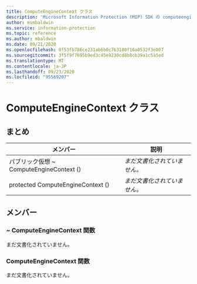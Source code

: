 ```yaml
---
title: ComputeEngineContext クラス
description: 'Microsoft Information Protection (MIP) SDK の computeenginecontext:: undefined クラスを文書にします。'
author: msmbaldwin
ms.service: information-protection
ms.topic: reference
ms.author: mbaldwin
ms.date: 09/21/2020
ms.openlocfilehash: 0f53fb786ce231ab6b0c7b3180f16a0532f3e807
ms.sourcegitcommit: 3f5f9f7695b9ed3c45e9230cd8b8cb39a1c5a5ed
ms.translationtype: MT
ms.contentlocale: ja-JP
ms.lasthandoff: 09/23/2020
ms.locfileid: "95569207"
---
```

# <a name="class-computeenginecontext"></a>ComputeEngineContext クラス 
  
## <a name="summary"></a>まとめ
 メンバー                        | 説明                                
--------------------------------|---------------------------------------------
パブリック仮想 ~ ComputeEngineContext ()  | _まだ文書化されていません。_
protected ComputeEngineContext ()  | _まだ文書化されていません。_
  
## <a name="members"></a>メンバー
  
### <a name="computeenginecontext-function"></a>~ ComputeEngineContext 関数
まだ文書化されていません。

  
### <a name="computeenginecontext-function"></a>ComputeEngineContext 関数
まだ文書化されていません。
